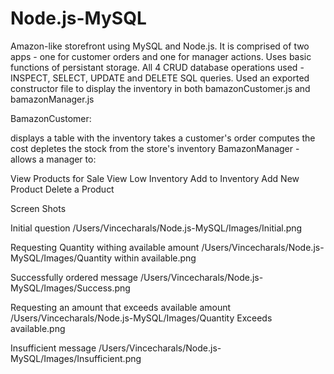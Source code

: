 # Node.js-MySQL
Amazon-like storefront using MySQL and Node.js. It is comprised of two apps - one for customer orders and one for manager actions. Uses basic functions of persistant storage. All 4 CRUD database operations used - INSPECT, SELECT, UPDATE and DELETE SQL queries. Used an exported constructor file to display the inventory in both bamazonCustomer.js and bamazonManager.js

BamazonCustomer:

displays a table with the inventory
takes a customer's order
computes the cost
depletes the stock from the store's inventory
BamazonManager - allows a manager to:

View Products for Sale
View Low Inventory
Add to Inventory
Add New Product
Delete a Product

Screen Shots

Initial question
/Users/Vincecharals/Node.js-MySQL/Images/Initial.png

Requesting Quantity withing available amount
/Users/Vincecharals/Node.js-MySQL/Images/Quantity within available.png

Successfully ordered message
/Users/Vincecharals/Node.js-MySQL/Images/Success.png

Requesting an amount that exceeds available amount
/Users/Vincecharals/Node.js-MySQL/Images/Quantity Exceeds available.png

Insufficient message
/Users/Vincecharals/Node.js-MySQL/Images/Insufficient.png

